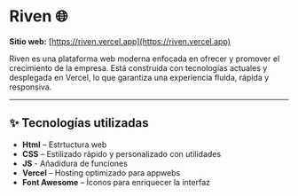 # Riven 🌐

**Sitio web:** [https://riven.vercel.app](https://riven.vercel.app)

Riven es una plataforma web moderna enfocada en ofrecer y promover el crecimiento de la empresa. Está construida con tecnologías actuales y desplegada en Vercel, lo que garantiza una experiencia fluida, rápida y responsiva.

---

## ✨ Tecnologías utilizadas

- **Html** – Estrtuctura web
- **CSS** – Estilizado rápido y personalizado con utilidades
- **JS** - Añadidura de funciones
- **Vercel** – Hosting optimizado para appwebs
- **Font Awesome** – Íconos para enriquecer la interfaz
